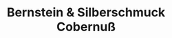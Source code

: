 ---
title: "Bernstein & Silberschmuck Cobernuß"
url: /bad-doberan/bernstein-und-silberschmuck-cobernuss/
shop: Schmuck
---